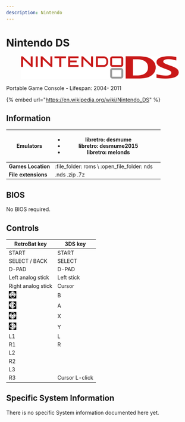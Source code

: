 ```yaml
---
description: Nintendo
---
```


# Nintendo DS

<figure><img src="https://raw.githubusercontent.com/fabricecaruso/es-theme-carbon/master/art/logos/nds.svg" alt=""><figcaption></figcaption></figure>

Portable Game Console - Lifespan: 2004- 2011

{% embed url="https://en.wikipedia.org/wiki/Nintendo_DS" %}

## Information

| **Emulators**       | <ul><li>libretro: desmume</li><li>libretro: desmume2015</li><li>libretro: melonds</li></ul> |   |
| ------------------- | ------------------------------------------------------------------------------------------- | - |
| **Games Location**  | :file\_folder: roms \ :open\_file\_folder: nds                                              |   |
| **File extensions** | .nds .zip .7z                                                                               |   |

## BIOS

No BIOS required.

## Controls

| RetroBat key                                                                           | 3DS key        |
| -------------------------------------------------------------------------------------- | -------------- |
| START                                                                                  | START          |
| SELECT / BACK                                                                          | SELECT         |
| D-PAD                                                                                  | D-PAD          |
| Left analog stick                                                                      | Left stick     |
| Right analog stick                                                                     | Cursor         |
| ![A](<../../../.gitbook/assets/image (1) (2) (1).png>)                                 | B              |
| ![B](<../../../.gitbook/assets/image (4) (1).png>)                                     | A              |
| <img src="../../../.gitbook/assets/image (3) (1) (2).png" alt="" data-size="original"> | X              |
| <img src="../../../.gitbook/assets/image (2) (1) (1).png" alt="" data-size="line">     | Y              |
| L1                                                                                     | L              |
| R1                                                                                     | R              |
| L2                                                                                     |                |
| R2                                                                                     |                |
| L3                                                                                     |                |
| R3                                                                                     | Cursor L-click |

## Specific System Information

There is no specific System information documented here yet.
